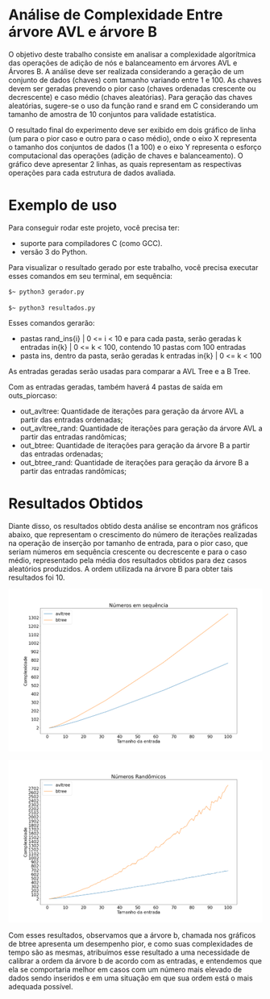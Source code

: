 # Análise de Complexidade Entre árvore AVL e árvore B

O objetivo deste trabalho consiste em analisar a complexidade algorítmica das operações de adição de nós e balanceamento em árvores AVL e Árvores B. A análise deve ser realizada considerando a geração de um conjunto de dados (chaves) com tamanho variando entre 1 e 100. As chaves devem ser geradas prevendo o pior caso (chaves ordenadas crescente ou decrescente) e caso médio (chaves aleatórias). Para geração das chaves aleatórias, sugere-se o uso da função rand e srand em C considerando um tamanho de amostra de 10 conjuntos para validade estatística.

O resultado final do experimento deve ser exibido em dois gráfico de linha (um para o pior caso e outro para o caso médio), onde o eixo X representa o tamanho dos conjuntos de dados (1 a 100) e o eixo Y representa o esforço computacional das operações (adição de chaves e balanceamento). O gráfico deve apresentar 2 linhas, as quais representam as respectivas operações para cada estrutura de dados avaliada.

# Exemplo de uso

Para conseguir rodar este projeto, você precisa ter:
- suporte para compiladores C (como GCC). 
- versão 3 do Python.


Para visualizar o resultado gerado por este trabalho, você precisa executar esses comandos em seu terminal, em sequência:
    
    $~ python3 gerador.py

    $~ python3 resultados.py

Esses comandos gerarão:
- pastas rand_ins{i} | 0 <= i < 10 e para cada pasta, serão geradas k entradas in{k} | 0 <= k < 100, contendo 10 pastas com 100 entradas
- pasta ins, dentro da pasta, serão geradas k entradas in{k} | 0 <= k < 100

As entradas geradas serão usadas para comparar a AVL Tree e a B Tree.

Com as entradas geradas, também haverá 4 pastas de saída em outs_piorcaso:
- out_avltree: Quantidade de iterações para geração da árvore AVL a partir das entradas ordenadas;
- out_avltree_rand: Quantidade de iterações para geração da árvore AVL a partir das entradas randômicas;
- out_btree: Quantidade de iterações para geração da árvore B a partir das entradas ordenadas;
- out_btree_rand: Quantidade de iterações para geração da árvore B a partir das entradas randômicas;

# Resultados Obtidos
Diante disso, os resultados obtido desta análise se encontram nos gráficos abaixo, que representam o crescimento do número de iterações realizadas na operação de inserção por tamanho de entrada, para o pior caso, que seriam números em sequência crescente ou decrescente e para o caso médio, representado pela média dos resultados obtidos para dez casos aleatórios produzidos. A ordem utilizada na árvore B para obter tais resultados foi 10.

![gráfico para números sequenciais](/plot/Números_em_sequência.png)

![gráfico para números sequenciais](/plot/Números_Randômicos.png)

Com esses resultados, observamos que a árvore b, chamada nos gráficos de btree apresenta um desempenho pior, e como suas complexidades de tempo são as mesmas, atribuímos esse resultado a uma necessidade de calibrar a ordem da árvore b de acordo com as entradas, e entendemos que ela se comportaria melhor em casos com um número mais elevado de dados sendo inseridos e em uma situação em que sua ordem está o mais adequada possível.